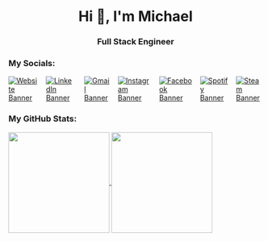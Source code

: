 <h1 align="center">Hi 👋, I'm Michael</h1>
<h3 align="center">Full Stack Engineer</h3>

### My Socials:
<div style="display: flex; justify-content: center; column-gap: 1rem; row-gap: 0.5rem;">
  <a href="https://www.michael-lhx.com" target="_blank"><img src="https://img.shields.io/badge/website-000000?style=for-the-badge&logo=About.me&logoColor=white" alt="Website Banner"/></a>
  <a href="https://www.linkedin.com/in/michael-lu-han-xien/" target="_blank"><img src="https://img.shields.io/badge/LinkedIn-0077B5?style=for-the-badge&logo=linkedin&logoColor=white" alt="LinkedIn Banner"/></a>
  <a href="mailto:michaellu5565@gmail.com" target="_blank"><img src="https://img.shields.io/badge/Gmail-D14836?style=for-the-badge&logo=gmail&logoColor=white" alt="Gmail Banner"/></a>
  <a href="https://www.instagram.com/michael.lhx/" target="_blank"><img src="https://img.shields.io/badge/Instagram-E4405F?style=for-the-badge&logo=instagram&logoColor=white" alt="Instagram Banner"/></a>
  <a href="https://www.facebook.com/michael.lu.39545/" target="_blank"><img src="https://img.shields.io/badge/Facebook-1877F2?style=for-the-badge&logo=facebook&logoColor=white" alt="Facebook Banner"/></a>
  <a href="https://open.spotify.com/user/y5ogffy2r6qxffp90r33wun3b?si=86966d92bf4d4189" target="_blank"><img src="https://img.shields.io/badge/Spotify-1ED760?&style=for-the-badge&logo=spotify&logoColor=white" alt="Spotify Banner"/></a>
  <a href="https://steamcommunity.com/id/Nonentity5565/" target="_blank"><img src="https://img.shields.io/badge/Steam-000000?style=for-the-badge&logo=steam&logoColor=white" alt="Steam Banner"/></a>
</div>

### My GitHub Stats:
<a href="https://github.com/anuraghazra/github-readme-stats">
  <img height=200 align="center" src="https://github-readme-stats-nonentity5565.vercel.app/api?username=Nonentity5565&show_icons=true&show_all_commits=true" />
</a>
<a href="https://github.com/anuraghazra/convoychat">
  <img height=200 align="center" src="https://github-readme-stats-nonentity5565.vercel.app/api/top-langs/?username=anuraghazra&layout=compact&langs_count=8&card_width=320" />
</a>

<!--
**Nonentity5565/Nonentity5565** is a ✨ _special_ ✨ repository because its `README.md` (this file) appears on your GitHub profile.

Here are some ideas to get you started:

- 🔭 I’m currently working on ...
- 🌱 I’m currently learning ...
- 👯 I’m looking to collaborate on ...
- 🤔 I’m looking for help with ...
- 💬 Ask me about ...
- 📫 How to reach me: ...
- 😄 Pronouns: ...
- ⚡ Fun fact: ...
-->
